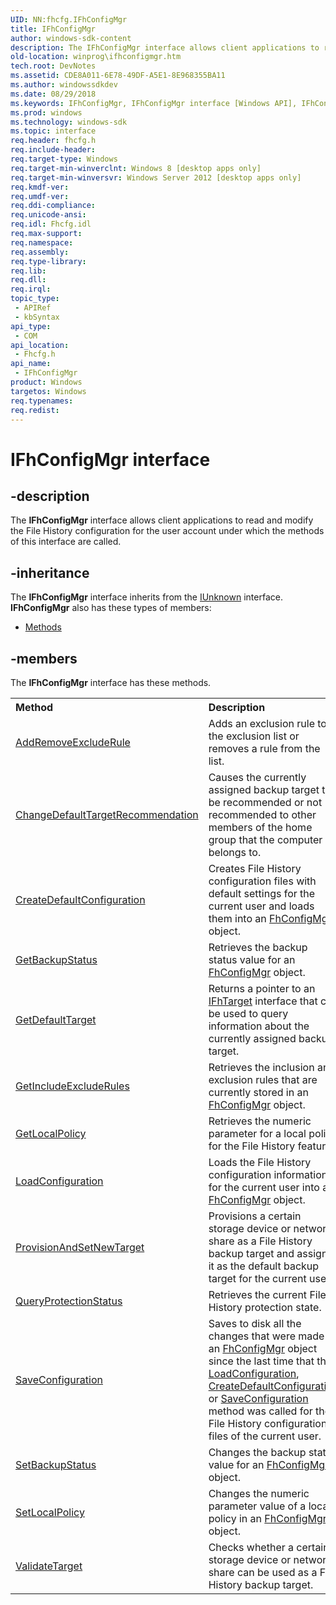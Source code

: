 ```yaml
---
UID: NN:fhcfg.IFhConfigMgr
title: IFhConfigMgr
author: windows-sdk-content
description: The IFhConfigMgr interface allows client applications to read and modify the File History configuration for the user account under which the methods of this interface are called.
old-location: winprog\ifhconfigmgr.htm
tech.root: DevNotes
ms.assetid: CDE8A011-6E78-49DF-A5E1-8E968355BA11
ms.author: windowssdkdev
ms.date: 08/29/2018
ms.keywords: IFhConfigMgr, IFhConfigMgr interface [Windows API], IFhConfigMgr interface [Windows API],described, fhcfg/IFhConfigMgr, winprog.ifhconfigmgr
ms.prod: windows
ms.technology: windows-sdk
ms.topic: interface
req.header: fhcfg.h
req.include-header: 
req.target-type: Windows
req.target-min-winverclnt: Windows 8 [desktop apps only]
req.target-min-winversvr: Windows Server 2012 [desktop apps only]
req.kmdf-ver: 
req.umdf-ver: 
req.ddi-compliance: 
req.unicode-ansi: 
req.idl: Fhcfg.idl
req.max-support: 
req.namespace: 
req.assembly: 
req.type-library: 
req.lib: 
req.dll: 
req.irql: 
topic_type:
 - APIRef
 - kbSyntax
api_type:
 - COM
api_location:
 - Fhcfg.h
api_name:
 - IFhConfigMgr
product: Windows
targetos: Windows
req.typenames: 
req.redist: 
---
```


# IFhConfigMgr interface


## -description


The <b>IFhConfigMgr</b> interface allows client applications to read and modify the File History configuration for the user account under which the methods of this interface are called.


## -inheritance

The <b xmlns:loc="http://microsoft.com/wdcml/l10n">IFhConfigMgr</b> interface inherits from the <a href="https://msdn.microsoft.com/33f1d79a-33fc-4ce5-a372-e08bda378332">IUnknown</a> interface. <b>IFhConfigMgr</b> also has these types of members:
<ul>
<li><a href="https://docs.microsoft.com/">Methods</a></li>
</ul>

## -members

The <b>IFhConfigMgr</b> interface has these methods.
<table class="members" id="memberListMethods">
<tr>
<th align="left" width="37%">Method</th>
<th align="left" width="63%">Description</th>
</tr>
<tr data="declared;">
<td align="left" width="37%">
<a href="https://msdn.microsoft.com/8900944D-3B73-49AB-AE26-F0B2D5842B02">AddRemoveExcludeRule</a>
</td>
<td align="left" width="63%">
Adds an exclusion rule to the exclusion list or removes a  rule from the list.

</td>
</tr>
<tr data="declared;">
<td align="left" width="37%">
<a href="https://msdn.microsoft.com/40F22464-FE28-40A0-85C6-74C5BD819E83">ChangeDefaultTargetRecommendation</a>
</td>
<td align="left" width="63%">
Causes the currently assigned backup target to be recommended or not recommended to other members of the home group that the computer belongs to.

</td>
</tr>
<tr data="declared;">
<td align="left" width="37%">
<a href="https://msdn.microsoft.com/70F67D8D-E449-4006-BB14-0E5E9B91D517">CreateDefaultConfiguration</a>
</td>
<td align="left" width="63%">
Creates File History configuration files with default settings for the current user and loads them into an <a href="https://msdn.microsoft.com/CC97FC0F-3AA4-4D8A-81B3-14F68FDF5788">FhConfigMgr</a> object.

</td>
</tr>
<tr data="declared;">
<td align="left" width="37%">
<a href="https://msdn.microsoft.com/0AC8F205-B593-4117-9059-0DDA5BBE3124">GetBackupStatus</a>
</td>
<td align="left" width="63%">
Retrieves the backup status value for an <a href="https://msdn.microsoft.com/CC97FC0F-3AA4-4D8A-81B3-14F68FDF5788">FhConfigMgr</a> object.

</td>
</tr>
<tr data="declared;">
<td align="left" width="37%">
<a href="https://msdn.microsoft.com/570CB5FD-7586-41AD-84A6-DA6966B18E91">GetDefaultTarget</a>
</td>
<td align="left" width="63%">
Returns a pointer to an <a href="https://msdn.microsoft.com/5A73A81A-72A3-4794-86E5-9CA8FCA200C0">IFhTarget</a> interface that can be used to query information about the currently assigned backup target.

</td>
</tr>
<tr data="declared;">
<td align="left" width="37%">
<a href="https://msdn.microsoft.com/DE137C08-923D-4ADC-8EBC-2F277F72CAE4">GetIncludeExcludeRules</a>
</td>
<td align="left" width="63%">
Retrieves the inclusion and exclusion rules that are currently stored in an <a href="https://msdn.microsoft.com/CC97FC0F-3AA4-4D8A-81B3-14F68FDF5788">FhConfigMgr</a> object.

</td>
</tr>
<tr data="declared;">
<td align="left" width="37%">
<a href="https://msdn.microsoft.com/380B77C3-CA93-48D6-9915-FB788CF24C99">GetLocalPolicy</a>
</td>
<td align="left" width="63%">
Retrieves the numeric parameter for a local policy for the File History feature.

</td>
</tr>
<tr data="declared;">
<td align="left" width="37%">
<a href="https://msdn.microsoft.com/9959AF70-87C2-45E0-A409-959494AF393B">LoadConfiguration</a>
</td>
<td align="left" width="63%">
Loads the File History configuration information for the current user into an <a href="https://msdn.microsoft.com/CC97FC0F-3AA4-4D8A-81B3-14F68FDF5788">FhConfigMgr</a> object.

</td>
</tr>
<tr data="declared;">
<td align="left" width="37%">
<a href="https://msdn.microsoft.com/9C9FA696-CFB2-4814-96D5-2B9B6A2AB426">ProvisionAndSetNewTarget</a>
</td>
<td align="left" width="63%">
Provisions a certain storage device or network share as a File History backup target and assigns it as the default backup target for the current user.

</td>
</tr>
<tr data="declared;">
<td align="left" width="37%">
<a href="https://msdn.microsoft.com/662B1F54-D50D-4434-BD81-DF600D28B573">QueryProtectionStatus</a>
</td>
<td align="left" width="63%">
Retrieves the current File History protection state.

</td>
</tr>
<tr data="declared;">
<td align="left" width="37%">
<a href="https://msdn.microsoft.com/71D6E732-927B-4AA4-9947-6E52B09FF5B8">SaveConfiguration</a>
</td>
<td align="left" width="63%">
Saves to disk all the changes that were made in an <a href="https://msdn.microsoft.com/CC97FC0F-3AA4-4D8A-81B3-14F68FDF5788">FhConfigMgr</a> object since the last time that the <a href="https://msdn.microsoft.com/9959AF70-87C2-45E0-A409-959494AF393B">LoadConfiguration</a>, <a href="https://msdn.microsoft.com/70F67D8D-E449-4006-BB14-0E5E9B91D517">CreateDefaultConfiguration</a> or <a href="https://msdn.microsoft.com/71D6E732-927B-4AA4-9947-6E52B09FF5B8">SaveConfiguration</a> method was called  for the File History configuration files of the current user.

</td>
</tr>
<tr data="declared;">
<td align="left" width="37%">
<a href="https://msdn.microsoft.com/17FF01A1-028D-4A22-A64C-F24C98F86663">SetBackupStatus</a>
</td>
<td align="left" width="63%">
Changes the backup status value for an <a href="https://msdn.microsoft.com/CC97FC0F-3AA4-4D8A-81B3-14F68FDF5788">FhConfigMgr</a> object.

</td>
</tr>
<tr data="declared;">
<td align="left" width="37%">
<a href="https://msdn.microsoft.com/A1106349-6B14-4A44-B845-7853FA1919D6">SetLocalPolicy</a>
</td>
<td align="left" width="63%">
Changes the numeric parameter value of a local policy in an <a href="https://msdn.microsoft.com/CC97FC0F-3AA4-4D8A-81B3-14F68FDF5788">FhConfigMgr</a> object.

</td>
</tr>
<tr data="declared;">
<td align="left" width="37%">
<a href="https://msdn.microsoft.com/EC41C4EE-A909-4DD4-AA32-5054BBEAF421">ValidateTarget</a>
</td>
<td align="left" width="63%">
 Checks whether a certain storage device or network share can be used as a File History backup target.

</td>
</tr>
</table> 

